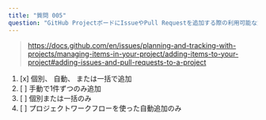 ```yaml
---
title: "質問 005"
question: "GitHub ProjectボードにIssueやPull Requestを追加する際の利用可能な方法はどれですか？"
---
```



> https://docs.github.com/en/issues/planning-and-tracking-with-projects/managing-items-in-your-project/adding-items-to-your-project#adding-issues-and-pull-requests-to-a-project
1. [x] 個別、 自動、 または一括で追加
1. [ ] 手動で1件ずつのみ追加
1. [ ] 個別または一括のみ
1. [ ] プロジェクトワークフローを使った自動追加のみ